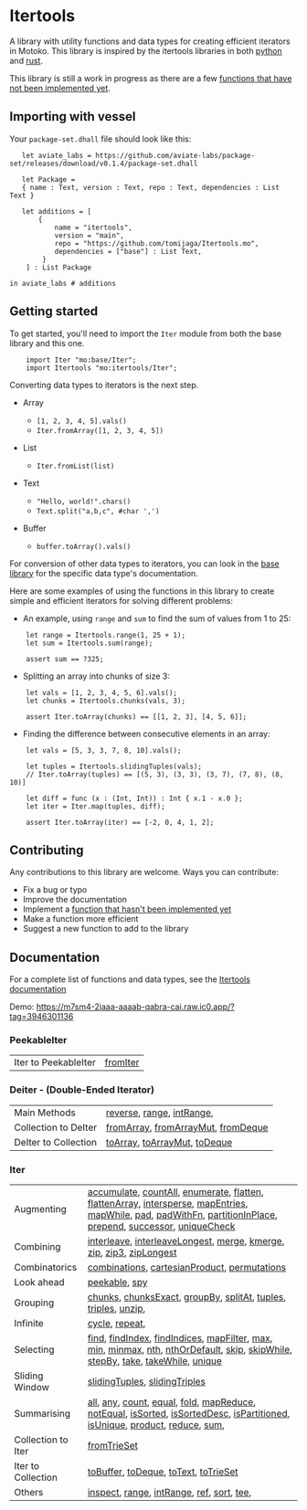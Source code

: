 # Itertools

A library with utility functions and data types for creating efficient iterators in Motoko. This library is inspired by the itertools libraries in both [python](https://github.com/more-itertools/more-itertools) and [rust](https://github.com/rust-itertools/itertools).

This library is still a work in progress as there are a few [functions that have not been implemented yet](#unimplemented-methods). 

 ## Importing with vessel
Your `package-set.dhall` file should look like this:
 ```dhall
    let aviate_labs = https://github.com/aviate-labs/package-set/releases/download/v0.1.4/package-set.dhall

    let Package =
    { name : Text, version : Text, repo : Text, dependencies : List Text }

    let additions = [
        {   
            name = "itertools",
            version = "main",
            repo = "https://github.com/tomijaga/Itertools.mo",
            dependencies = ["base"] : List Text,
         }
     ] : List Package

in aviate_labs # additions

 ```
 ## Getting started

 To get started, you'll need to import the `Iter` module from both the base library and this one.

 ```motoko
     import Iter "mo:base/Iter";
     import Itertools "mo:itertools/Iter";
 ```
 
 Converting data types to iterators is the next step.
 - Array
     - `[1, 2, 3, 4, 5].vals()`
     - `Iter.fromArray([1, 2, 3, 4, 5])`


 - List
     - `Iter.fromList(list)`


 - Text
     - `"Hello, world!".chars()`
     - `Text.split("a,b,c", #char ',')`
 
 - Buffer
   - `buffer.toArray().vals()`
  

 For conversion of other data types to iterators, you can look in the [base library](https://internetcomputer.org/docs/current/references/motoko-ref/array) for the specific data type's documentation.


 Here are some examples of using the functions in this library to create simple and 
 efficient iterators for solving different problems:

 - An example, using `range` and `sum` to find the sum of values from 1 to 25:
 
 ```motoko
     let range = Itertools.range(1, 25 + 1);
     let sum = Itertools.sum(range);

     assert sum == ?325;
 ```


 - Splitting an array into chunks of size 3:

 ```motoko
     let vals = [1, 2, 3, 4, 5, 6].vals();
     let chunks = Itertools.chunks(vals, 3);

     assert Iter.toArray(chunks) == [[1, 2, 3], [4, 5, 6]];
 ```

 - Finding the difference between consecutive elements in an array:

 ```motoko
     let vals = [5, 3, 3, 7, 8, 10].vals();
     
     let tuples = Itertools.slidingTuples(vals);
     // Iter.toArray(tuples) == [(5, 3), (3, 3), (3, 7), (7, 8), (8, 10)]
     
     let diff = func (x : (Int, Int)) : Int { x.1 - x.0 };
     let iter = Iter.map(tuples, diff);
 
     assert Iter.toArray(iter) == [-2, 0, 4, 1, 2];
 ```

## Contributing
Any contributions to this library are welcome. 
Ways you can contribute:
- Fix a bug or typo
- Improve the documentation
- Implement a [function that hasn't been implemented yet](#unimplemented-methods)
- Make a function more efficient
- Suggest a new function to add to the library
  
## Documentation 
For a complete list of functions and data types, see the [Itertools documentation](https://tomijaga.github.io/Itertools.mo/index.html)

Demo: https://m7sm4-2iaaa-aaaab-qabra-cai.raw.ic0.app/?tag=3946301136

### PeekableIter
| | |
|-|-|
| Iter to PeekableIter | [fromIter](https://tomijaga.github.io/Itertools.mo/PeekableIter.html#fromIter) |


### Deiter - (Double-Ended Iterator)
| | |
|-|-|
| Main Methods |  [reverse](https://tomijaga.github.io/Itertools.mo/Deiter.html#reverse), [range](https://tomijaga.github.io/Itertools.mo/Deiter.html#range), [intRange](https://tomijaga.github.io/Itertools.mo/Deiter.html#intRange), |
| Collection to DeIter | [fromArray](https://tomijaga.github.io/Itertools.mo/Deiter.html#fromArray), [fromArrayMut](https://tomijaga.github.io/Itertools.mo/Deiter.html#fromArrayMut), [fromDeque](https://tomijaga.github.io/Itertools.mo/Deiter.html#fromDeque) |
| DeIter to Collection | [toArray](https://tomijaga.github.io/Itertools.mo/Deiter.html#toArray), [toArrayMut](https://tomijaga.github.io/Itertools.mo/Deiter.html#toArrayMut), [toDeque](https://tomijaga.github.io/Itertools.mo/Deiter.html#toDeque) |


### Iter

| | |
|-|-|
| Augmenting | [accumulate](https://tomijaga.github.io/Itertools.mo/Iter.html#accumulate), [countAll](https://tomijaga.github.io/Itertools.mo/Iter.html#countAll), [enumerate](https://tomijaga.github.io/Itertools.mo/Iter.html#enumerate), [flatten](https://tomijaga.github.io/Itertools.mo/Iter.html#flatten), [flattenArray](https://tomijaga.github.io/Itertools.mo/Iter.html#flattenArray), [intersperse](https://tomijaga.github.io/Itertools.mo/Iter.html#intersperse), [mapEntries](https://tomijaga.github.io/Itertools.mo/Iter.html#mapEntries), [mapWhile](https://tomijaga.github.io/Itertools.mo/Iter.html#mapWhile), [pad](https://tomijaga.github.io/Itertools.mo/Iter.html#pad), [padWithFn](https://tomijaga.github.io/Itertools.mo/Iter.html#padWithFn), [partitionInPlace](https://tomijaga.github.io/Itertools.mo/Iter.html#partitionInPlace), [prepend](https://tomijaga.github.io/Itertools.mo/Iter.html#prepend), [successor](https://tomijaga.github.io/Itertools.mo/Iter.html#successor), [uniqueCheck](https://tomijaga.github.io/Itertools.mo/Iter.html#uniqueCheck) |
| Combining | [interleave](https://tomijaga.github.io/Itertools.mo/Iter.html#interleave), [interleaveLongest](https://tomijaga.github.io/Itertools.mo/Iter.html#interleaveLongest), [merge](https://tomijaga.github.io/Itertools.mo/Iter.html#merge), [kmerge](https://tomijaga.github.io/Itertools.mo/Iter.html#kmerge), [zip](https://tomijaga.github.io/Itertools.mo/Iter.html#zip), [zip3](https://tomijaga.github.io/Itertools.mo/Iter.html#zip3), [zipLongest](https://tomijaga.github.io/Itertools.mo/Iter.html#zipLongest) |
| Combinatorics | [combinations](https://tomijaga.github.io/Itertools.mo/Iter.html#combinations), [cartesianProduct](https://tomijaga.github.io/Itertools.mo/Iter.html#cartesianProduct), [permutations](https://tomijaga.github.io/Itertools.mo/Iter.html#permutations) |
| Look ahead | [peekable](https://tomijaga.github.io/Itertools.mo/Iter.html#peekable), [spy](https://tomijaga.github.io/Itertools.mo/Iter.html#spy) |
| Grouping | [chunks](https://tomijaga.github.io/Itertools.mo/Iter.html#chunks), [chunksExact](https://tomijaga.github.io/Itertools.mo/Iter.html#chunksExact), [groupBy](https://tomijaga.github.io/Itertools.mo/Iter.html#groupBy), [splitAt](https://tomijaga.github.io/Itertools.mo/Iter.html#splitAt), [tuples](https://tomijaga.github.io/Itertools.mo/Iter.html#tuples), [triples](https://tomijaga.github.io/Itertools.mo/Iter.html#triples), [unzip](https://tomijaga.github.io/Itertools.mo/Iter.html#unzip), |
| Infinite | [cycle](https://tomijaga.github.io/Itertools.mo/Iter.html#cycle), [repeat](https://tomijaga.github.io/Itertools.mo/Iter.html#repeat),  |
| Selecting | [find](https://tomijaga.github.io/Itertools.mo/Iter.html#find), [findIndex](https://tomijaga.github.io/Itertools.mo/Iter.html#findIndex), [findIndices](https://tomijaga.github.io/Itertools.mo/Iter.html#findIndices), [mapFilter](https://tomijaga.github.io/Itertools.mo/Iter.html#mapFilter),  [max](https://tomijaga.github.io/Itertools.mo/Iter.html#max), [min](https://tomijaga.github.io/Itertools.mo/Iter.html#min), [minmax](https://tomijaga.github.io/Itertools.mo/Iter.html#minmax), [nth](https://tomijaga.github.io/Itertools.mo/Iter.html#nth), [nthOrDefault](https://tomijaga.github.io/Itertools.mo/Iter.html#nthOrDefault), [skip](https://tomijaga.github.io/Itertools.mo/Iter.html#skip), [skipWhile](https://tomijaga.github.io/Itertools.mo/Iter.html#skipWhile),  [stepBy](https://tomijaga.github.io/Itertools.mo/Iter.html#stepBy), [take](https://tomijaga.github.io/Itertools.mo/Iter.html#take), [takeWhile](https://tomijaga.github.io/Itertools.mo/Iter.html#takeWhile), [unique](https://tomijaga.github.io/Itertools.mo/Iter.html#unique) |
| Sliding Window |[slidingTuples](https://tomijaga.github.io/Itertools.mo/Iter.html#slidingTuples), [slidingTriples](https://tomijaga.github.io/Itertools.mo/Iter.html#slidingTriples) |
| Summarising | [all](https://tomijaga.github.io/Itertools.mo/Iter.html#all), [any](https://tomijaga.github.io/Itertools.mo/Iter.html#any), [count](https://tomijaga.github.io/Itertools.mo/Iter.html#count), [equal](https://tomijaga.github.io/Itertools.mo/Iter.html#equal), [fold](https://tomijaga.github.io/Itertools.mo/Iter.html#fold), [mapReduce]( https://tomijaga.github.io/Itertools.mo/Iter.html#mapReduce), [notEqual](https://tomijaga.github.io/Itertools.mo/Iter.html#notEqual), [isSorted](https://tomijaga.github.io/Itertools.mo/Iter.html#isSorted), [isSortedDesc](https://tomijaga.github.io/Itertools.mo/Iter.html#isSortedDesc), [isPartitioned](https://tomijaga.github.io/Itertools.mo/Iter.html#isPartitioned), [isUnique](https://tomijaga.github.io/Itertools.mo/Iter.html#isUnique), [product](https://tomijaga.github.io/Itertools.mo/Iter.html#product), [reduce](https://tomijaga.github.io/Itertools.mo/Iter.html#reduce), [sum](https://tomijaga.github.io/Itertools.mo/Iter.html#sum), |
| Collection to Iter | [fromTrieSet](https://tomijaga.github.io/Itertools.mo/Iter.html#fromTrieSet) | 
| Iter to Collection | [toBuffer](https://tomijaga.github.io/Itertools.mo/Iter.html#toBuffer), [toDeque](https://tomijaga.github.io/Itertools.mo/Iter.html#toDeque), [toText](https://tomijaga.github.io/Itertools.mo/Iter.html#toText), [toTrieSet](https://tomijaga.github.io/Itertools.mo/Iter.html#toTrieSet) |
| Others | [inspect](https://tomijaga.github.io/Itertools.mo/Iter.html#inspect), [range](https://tomijaga.github.io/Itertools.mo/Iter.html#range), [intRange](https://tomijaga.github.io/Itertools.mo/Iter.html#intRange),  [ref](https://tomijaga.github.io/Itertools.mo/Iter.html#ref), [sort](https://tomijaga.github.io/Itertools.mo/Iter.html#sort), [tee](https://tomijaga.github.io/Itertools.mo/Iter.html#tee),          |
  